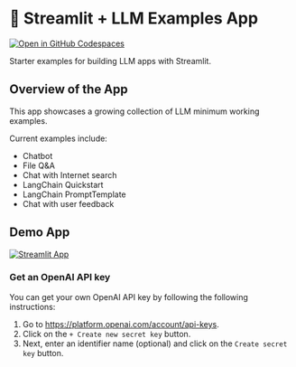# 🎈 Streamlit + LLM Examples App

[![Open in GitHub Codespaces](https://github.com/codespaces/badge.svg)](https://codespaces.new/streamlit/llm-examples?quickstart=1)

Starter examples for building LLM apps with Streamlit.

## Overview of the App

This app showcases a growing collection of LLM minimum working examples.

Current examples include:

- Chatbot
- File Q&A
- Chat with Internet search
- LangChain Quickstart
- LangChain PromptTemplate
- Chat with user feedback

## Demo App

[![Streamlit App](https://static.streamlit.io/badges/streamlit_badge_black_white.svg)]((https://elmento-dev.streamlit.app/Profile))

### Get an OpenAI API key

You can get your own OpenAI API key by following the following instructions:

1. Go to https://platform.openai.com/account/api-keys.
2. Click on the `+ Create new secret key` button.
3. Next, enter an identifier name (optional) and click on the `Create secret key` button.
